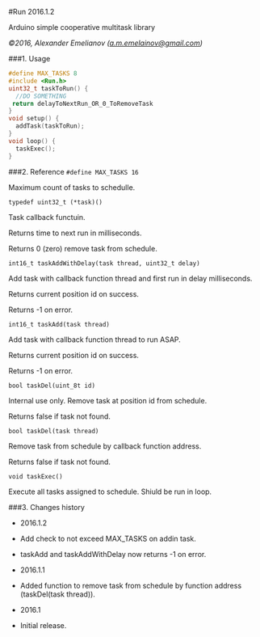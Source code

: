 #Run 2016.1.2

Arduino simple cooperative multitask library

*&copy;2016, Alexander Emelianov (a.m.emelainov@gmail.com)*

###1. Usage
```c
#define MAX_TASKS 8
#include <Run.h>
uint32_t taskToRun() {
  //DO SOMETHING
 return delayToNextRun_OR_0_ToRemoveTask
}
void setup() {
  addTask(taskToRun);
}
void loop() {
  taskExec();
}
```

###2. Reference
`#define MAX_TASKS 16`

Maximum count of tasks to schedulle.

`typedef uint32_t (*task)()`

Task callback functuin.

Returns time to next run in milliseconds.

Returns 0 (zero) remove task from schedule.

`int16_t taskAddWithDelay(task thread, uint32_t delay)`

Add task with callback function thread and first run in delay milliseconds.

Returns current position id on success.

Returns -1 on error.

`int16_t taskAdd(task thread)`

Add task with callback function thread to run ASAP.

Returns current position id on success.

Returns -1 on error.

`bool taskDel(uint_8t id)`

Internal use only. Remove task at position id from schedule.

Returns false if task not found.

`bool taskDel(task thread)`

Remove task from schedule by callback function address.

Returns false if task not found.

`void taskExec()`

Execute all tasks assigned to schedule. Shiuld be run in loop.

###3. Changes history
* 2016.1.2

 * Add check to not exceed MAX_TASKS on addin task.

 * taskAdd and taskAddWithDelay now returns -1 on error.

* 2016.1.1

 * Added function to remove task from schedule by function address (taskDel(task thread)).

* 2016.1

 * Initial release.
